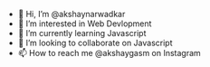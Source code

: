 - 👋 Hi, I’m @akshaynarwadkar
- 👀 I’m interested in Web Devlopment
- 🌱 I’m currently learning Javascript
- 💞️ I’m looking to collaborate on Javascript
- 📫 How to reach me @akshaygasm on Instagram

<!---
akshaynarwadkar/akshaynarwadkar is a ✨ special ✨ repository because its `README.md` (this file) appears on your GitHub profile.
You can click the Preview link to take a look at your changes.
--->

